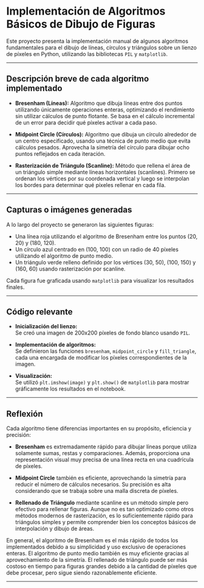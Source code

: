 # Implementación de Algoritmos Básicos de Dibujo de Figuras

Este proyecto presenta la implementación manual de algunos algoritmos fundamentales para el dibujo de líneas, círculos y triángulos sobre un lienzo de píxeles en Python, utilizando las bibliotecas `PIL` y `matplotlib`.

---

## Descripción breve de cada algoritmo implementado

- **Bresenham (Líneas):** Algoritmo que dibuja líneas entre dos puntos utilizando únicamente operaciones enteras, optimizando el rendimiento sin utilizar cálculos de punto flotante. Se basa en el cálculo incremental de un error para decidir qué píxeles activar a cada paso.

- **Midpoint Circle (Círculos):** Algoritmo que dibuja un círculo alrededor de un centro especificado, usando una técnica de punto medio que evita cálculos pesados. Aprovecha la simetría del círculo para dibujar ocho puntos reflejados en cada iteración.

- **Rasterización de Triángulo (Scanline):** Método que rellena el área de un triángulo simple mediante líneas horizontales (scanlines). Primero se ordenan los vértices por su coordenada vertical y luego se interpolan los bordes para determinar qué píxeles rellenar en cada fila.

---

## Capturas o imágenes generadas

A lo largo del proyecto se generaron las siguientes figuras:

- Una línea roja utilizando el algoritmo de Bresenham entre los puntos (20, 20) y (180, 120).
- Un círculo azul centrado en (100, 100) con un radio de 40 píxeles utilizando el algoritmo de punto medio.
- Un triángulo verde relleno definido por los vértices (30, 50), (100, 150) y (160, 60) usando rasterización por scanline.

Cada figura fue graficada usando `matplotlib` para visualizar los resultados finales.

---

## Código relevante

- **Inicialización del lienzo:**  
  Se creó una imagen de 200x200 píxeles de fondo blanco usando `PIL`.

- **Implementación de algoritmos:**  
  Se definieron las funciones `bresenham`, `midpoint_circle` y `fill_triangle`, cada una encargada de modificar los píxeles correspondientes de la imagen.

- **Visualización:**  
  Se utilizó `plt.imshow(image)` y `plt.show()` de `matplotlib` para mostrar gráficamente los resultados en el notebook.

---

## Reflexión

Cada algoritmo tiene diferencias importantes en su propósito, eficiencia y precisión:

- **Bresenham** es extremadamente rápido para dibujar líneas porque utiliza solamente sumas, restas y comparaciones. Además, proporciona una representación visual muy precisa de una línea recta en una cuadrícula de píxeles.
  
- **Midpoint Circle** también es eficiente, aprovechando la simetría para reducir el número de cálculos necesarios. Su precisión es alta considerando que se trabaja sobre una malla discreta de píxeles.

- **Rellenado de Triángulo** mediante scanline es un método simple pero efectivo para rellenar figuras. Aunque no es tan optimizado como otros métodos modernos de rasterización, es lo suficientemente rápido para triángulos simples y permite comprender bien los conceptos básicos de interpolación y dibujo de áreas.

En general, el algoritmo de Bresenham es el más rápido de todos los implementados debido a su simplicidad y uso exclusivo de operaciones enteras. El algoritmo de punto medio también es muy eficiente gracias al aprovechamiento de la simetría. El rellenado de triángulo puede ser más costoso en tiempo para figuras grandes debido a la cantidad de píxeles que debe procesar, pero sigue siendo razonablemente eficiente.

---
